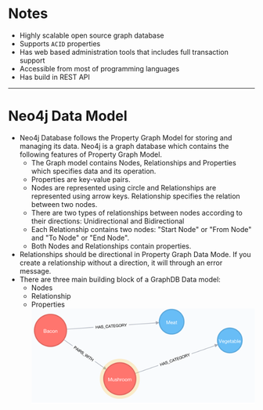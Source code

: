 # Notes
* Highly scalable open source graph database
* Supports `ACID` properties
* Has web based administration tools that includes full transaction support
* Accessible from most of programming languages
* Has build in REST API
------
# Neo4j Data Model
* Neo4j Database follows the Property Graph Model for storing and managing its data. Neo4j is a graph database which contains the following features of Property Graph Model.
  * The Graph model contains Nodes, Relationships and Properties which specifies data and its operation.
  * Properties are key-value pairs.
  * Nodes are represented using circle and Relationships are represented using arrow keys. Relationship specifies the relation between two nodes.
  * There are two types of relationships between nodes according to their directions: Unidirectional and Bidirectional
  * Each Relationship contains two nodes: "Start Node" or "From Node" and "To Node" or "End Node".
  * Both Nodes and Relationships contain properties.
* Relationships should be directional in Property Graph Data Mode. If you create a relationship without a direction, it will through an error message.
* There are three main building block of a GraphDB Data model:
  * Nodes
  * Relationship
  * Properties\
 ![picture](imgs/data-modelling.png)

